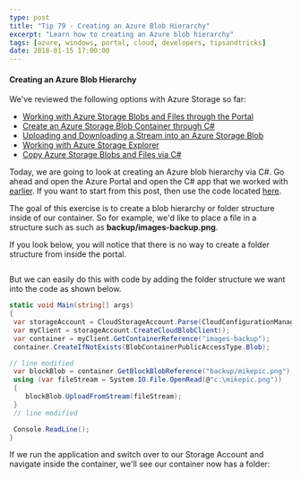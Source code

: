 ```yaml
---
type: post
title: "Tip 79 - Creating an Azure Blob Hierarchy"
excerpt: "Learn how to creating an Azure blob hierarchy"
tags: [azure, windows, portal, cloud, developers, tipsandtricks]
date: 2018-01-15 17:00:00
---
```


#### Creating an Azure Blob Hierarchy

We've reviewed the following options with Azure Storage so far:

* [Working with Azure Storage Blobs and Files through the Portal](https://microsoft.github.io/AzureTipsAndTricks/blog/tip74.html?WT.mc_id=github-azuredevtips-micrum)
* [Create an Azure Storage Blob Container through C#](https://microsoft.github.io/AzureTipsAndTricks/blog/tip75.html?WT.mc_id=github-azuredevtips-micrum)
* [Uploading and Downloading a Stream into an Azure Storage Blob](https://microsoft.github.io/AzureTipsAndTricks/blog/tip76.html?WT.mc_id=github-azuredevtips-micrum)
* [Working with Azure Storage Explorer](https://microsoft.github.io/AzureTipsAndTricks/blog/tip77.html?WT.mc_id=github-azuredevtips-micrum)
* [Copy Azure Storage Blobs and Files via C#](https://microsoft.github.io/AzureTipsAndTricks/blog/tip78.html?WT.mc_id=github-azuredevtips-micrum)

Today, we are going to look at creating an Azure blob hierarchy via C#. Go ahead and open the Azure Portal and open the C# app that we worked with [earlier](https://microsoft.github.io/AzureTipsAndTricks/blog/tip75.html?WT.mc_id=github-azuredevtips-micrum). If you want to start from this post, then use the code located [here](https://github.com/mbcrump/azurestorage?WT.mc_id=github-azuredevtips-micrum).

The goal of this exercise is to create a blob hierarchy or folder structure inside of our container. So for example, we'd like to place a file in a structure such as such as **backup/images-backup.png**. 


If you look below, you will notice that there is no way to create a folder structure from inside the portal. 

<img :src="$withBase('/files/blobfolder1.png')">

But we can easily do this with code by adding the folder structure we want into the code as shown below.

```csharp
static void Main(string[] args)
{
 var storageAccount = CloudStorageAccount.Parse(CloudConfigurationManager.GetSetting("StorageConnection"));
 var myClient = storageAccount.CreateCloudBlobClient();
 var container = myClient.GetContainerReference("images-backup");
 container.CreateIfNotExists(BlobContainerPublicAccessType.Blob);

// line modified
 var blockBlob = container.GetBlockBlobReference("backup/mikepic.png");
 using (var fileStream = System.IO.File.OpenRead(@"c:\mikepic.png"))
 {
    blockBlob.UploadFromStream(fileStream);
 }
 // line modified

 Console.ReadLine();
}
```

If we run the application and switch over to our Storage Account and navigate inside the container, we'll see our container now has a folder:

<img :src="$withBase('/files/blobfolder2.png')">
